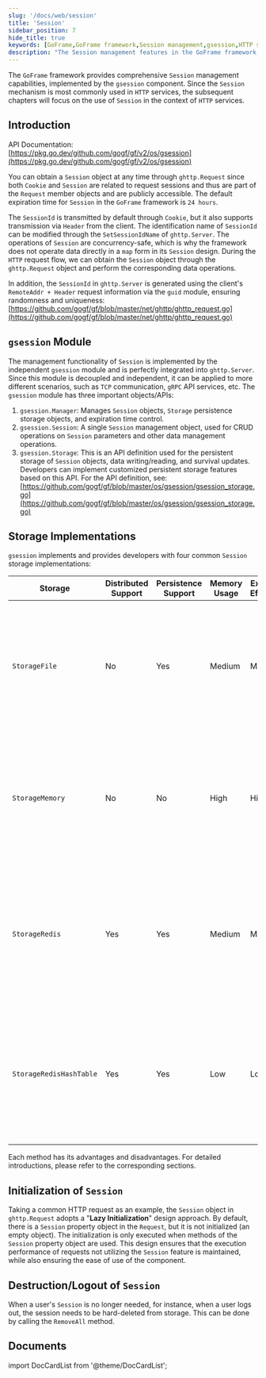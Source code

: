 ```yaml
---
slug: '/docs/web/session'
title: 'Session'
sidebar_position: 7
hide_title: true
keywords: [GoFrame,GoFrame framework,Session management,gsession,HTTP service,SessionId,Concurrency safety,ghttp.Request,gsession module,Session storage]
description: "The Session management features in the GoFrame framework, including the basic concepts of Session, the implementation of the gsession module, and its applications in different scenarios. The document discusses in detail the methods of SessionId transmission, initialization, destruction, and provides four common Session storage implementations and their characteristics, offering a rich set of tools for developers in Session management in HTTP and other service environments."
---
```


The `GoFrame` framework provides comprehensive `Session` management capabilities, implemented by the `gsession` component. Since the `Session` mechanism is most commonly used in `HTTP` services, the subsequent chapters will focus on the use of `Session` in the context of `HTTP` services.

## Introduction

API Documentation: [https://pkg.go.dev/github.com/gogf/gf/v2/os/gsession](https://pkg.go.dev/github.com/gogf/gf/v2/os/gsession)

You can obtain a `Session` object at any time through `ghttp.Request` since both `Cookie` and `Session` are related to request sessions and thus are part of the `Request` member objects and are publicly accessible. The default expiration time for `Session` in the `GoFrame` framework is `24 hours`.

The `SessionId` is transmitted by default through `Cookie`, but it also supports transmission via `Header` from the client. The identification name of `SessionId` can be modified through the `SetSessionIdName` of `ghttp.Server`. The operations of `Session` are concurrency-safe, which is why the framework does not operate data directly in a `map` form in its `Session` design. During the `HTTP` request flow, we can obtain the `Session` object through the `ghttp.Request` object and perform the corresponding data operations.

In addition, the `SessionId` in `ghttp.Server` is generated using the client's `RemoteAddr + Header` request information via the `guid` module, ensuring randomness and uniqueness: [https://github.com/gogf/gf/blob/master/net/ghttp/ghttp_request.go](https://github.com/gogf/gf/blob/master/net/ghttp/ghttp_request.go)

## `gsession` Module

The management functionality of `Session` is implemented by the independent `gsession` module and is perfectly integrated into `ghttp.Server`. Since this module is decoupled and independent, it can be applied to more different scenarios, such as `TCP` communication, `gRPC` API services, etc. The `gsession` module has three important objects/APIs:

1. `gsession.Manager`: Manages `Session` objects, `Storage` persistence storage objects, and expiration time control.
2. `gsession.Session`: A single `Session` management object, used for CRUD operations on `Session` parameters and other data management operations.
3. `gsession.Storage`: This is an API definition used for the persistent storage of `Session` objects, data writing/reading, and survival updates. Developers can implement customized persistent storage features based on this API. For the API definition, see: [https://github.com/gogf/gf/blob/master/os/gsession/gsession_storage.go](https://github.com/gogf/gf/blob/master/os/gsession/gsession_storage.go)

## Storage Implementations

`gsession` implements and provides developers with four common `Session` storage implementations:

| Storage | Distributed Support | Persistence Support | Memory Usage | Execution Efficiency | Brief Introduction |
| --- | --- | --- | --- | --- | --- |
| `StorageFile` | No | Yes | Medium | Medium | Based on file storage (default). A more efficient persistent storage method under single-node deployment: [Session - File](Session-File.md) |
| `StorageMemory` | No | No | High | High | Based on pure memory storage. Single-node deployment, highest performance, but cannot be persisted, and is lost on restart: [Session - Memory](Session-Memory.md) |
| `StorageRedis` | Yes | Yes | Medium | Medium | Based on `Redis` storage (`Key-Value`). Remote `Redis` node stores `Session` data, supporting multi-node deployment: [Session - Redis-KeyValue](Session-Redis-KeyValue.md) |
| `StorageRedisHashTable` | Yes | Yes | Low | Low | Based on `Redis` storage (`HashTable`). Remote `Redis` node stores `Session` data, supporting multi-node deployment: [Session - Redis-HashTable](Session-Redis-HashTable.md) |

Each method has its advantages and disadvantages. For detailed introductions, please refer to the corresponding sections.

## Initialization of `Session`

Taking a common HTTP request as an example, the `Session` object in `ghttp.Request` adopts a "**Lazy Initialization**" design approach. By default, there is a `Session` property object in the `Request`, but it is not initialized (an empty object). The initialization is only executed when methods of the `Session` property object are used. This design ensures that the execution performance of requests not utilizing the `Session` feature is maintained, while also ensuring the ease of use of the component.

## Destruction/Logout of `Session`

When a user's `Session` is no longer needed, for instance, when a user logs out, the session needs to be hard-deleted from storage. This can be done by calling the `RemoveAll` method.

## Documents

import DocCardList from '@theme/DocCardList';

<DocCardList />